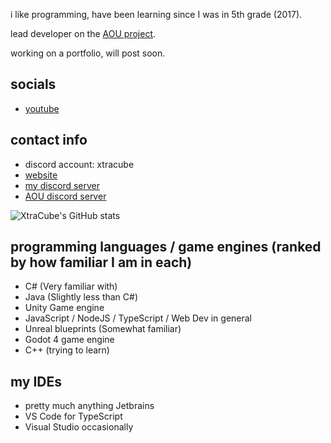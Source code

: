 i like programming, have been learning since I was in 5th grade (2017).

lead developer on the [AOU project](https://github.com/All-Of-Us-Mods/).

working on a portfolio, will post soon.

## socials
- [youtube](https://youtube.com/xtracube)

## contact info
- discord account: xtracube
- [website](https://www.xtracube.dev/)
- [my discord server](https://discord.gg/uBHx2D4)
- [AOU discord server](https://discord.gg/uZ7mjK9uQn)


![XtraCube's GitHub stats](https://github-readme-stats.vercel.app/api?username=XtraCube&show_icons=true&theme=dark)

## programming languages / game engines (ranked by how familiar I am in each)
- C# (Very familiar with)
- Java (Slightly less than C#)
- Unity Game engine
- JavaScript / NodeJS / TypeScript / Web Dev in general
- Unreal blueprints (Somewhat familiar)
- Godot 4 game engine
- C++ (trying to learn)

## my IDEs
- pretty much anything Jetbrains
- VS Code for TypeScript
- Visual Studio occasionally
